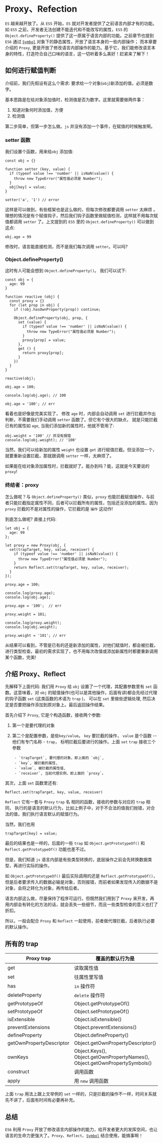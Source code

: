 # Proxy、Refection


`ES` 越来越开放了。从 `ES5` 开始，`ES` 就对开发者提供了之前语言内部才有的功能。如 `ES5` 之前，开发者无法创建不能迭代和不能改写的属性，`ES5` 的 `Object.defineProperty()` 提供了这一原属于语言内部的功能。之前章节也提到 `ES6` 通过 [`Symbol`](6.Symbol.md) 对象下的静态属性，开放了语言本身的一些内部操作； 而本章要介绍的 `Proxy`, 更是开放了修改语言内部操作的能力。基于它，我们能修改语言本身的特性，打造符合自己口味的语言，这一切听着多么美好！赶紧来了解下！



## 如何进行赋值判断

介绍前，我们先假设有这么个需求: 要求给一个对象(`obj`)新添加的值，必须是数字。

基本思路是在给对象添加值时，检测值是否为数字。这里就需要做两件事：
	
1. 知道对象何时添加值，方便
2. 检测值


第二步简单，但第一步怎么做。`js` 并没有添加一个事件，在赋值的时候触发啊。 

### setter 函数

我们设置个函数，用来给`obj` 添加值:


```
const obj = {}

function setter (key, value) {
  if (typeof value !== 'number' || isNaN(value)) {
    throw new TypeError("属性值必须是 Number");
  }
  obj[key] = value;
}

setter('a', '1') // error
```

这样是可以做到，有些框架也是这么做的，但每次修改都要调用 `setter` 太麻烦 。理想的情况是有个赋值钩子，然后我们钩子函数里做赋值检测，这样就不用每次赋值都调用 `setter` 了。上文提到的 `ES5` 里的 `Object.defineProperty()` 可以做到这点:

```
obj.age = 99 
```
修改时，语言能直接检测，而不是我们每次调用 `setter`。可以吗?


### Object.defineProperty()

这时有人可能会想到 `Object.defineProperty()`。 我们可以试下:


```
const obj = {
  age: 99
}

function reactive (obj) {
  const proxy = {}
  for (let prop in obj) {
    if (!obj.hasOwnProperty(prop)) continue;

    Object.defineProperty(obj, prop, {
      set (value) {
        if (typeof value !== 'number' || isNaN(value)) {
          throw new TypeError("属性值必须是 Number");
        }
        proxy[prop] = value;
      },
      get () {
        return proxy[prop];
      }
    })
  }
}

reactive(obj);

obj.age = 100;

console.log(obj.age); // 100

obj.age = '100'; // err

```

看着也是好像是完美实现了， 修改 `age` 时，内部会自动调用 `set` 进行拦截并作出判断，不需要我们手动调用 `setter` 函数了。但它有个很大的缺点， 就是只能拦截已有的属性如 `age`, 当我们添加新的属性时，他就不管用了:


```
obj.weight = '100' // 并没有报错
console.log(obj.weight); // '100'
```

当然，我们可以给新加的属性 `weight` 也设置 `get` 进行赋值拦截。但没添加一个，就要重新设置拦截，那就跟调用 `setter` 一样，太麻烦了。


如果能在给对象添加属性时，拦截就好了。能办到吗？能，这就是今天要说的 `proxy`!


### 终结者：proxy

怎么做呢？与 `Object.defineProperty()` 类似，`proxy` 也能拦截赋值操作，与前者只能拦截指定属性不同，后者可以拦截所有的属性，包括还没添加的属性。因为 `proxy` 拦截的不是对属性的操作，它拦截的是 `操作` 这动作! 

到底怎么做呢? 直接上代码:


```
let obj = {
  age: 99
};

let proxy = new Proxy(obj, {
  set(trapTarget, key, value, receiver) {
    if (typeof value !== 'number' || isNaN(value)) {
      throw new TypeError("属性值必须是 Number");
    }
    return Reflect.set(trapTarget, key, value, receiver);
  }
});

proxy.age = 100;

console.log(proxy.age);
console.log(obj.age);

proxy.age = '100';  // err

proxy.weight = 101;

console.log(proxy.weight);
console.log(obj.weight);

proxy.weight = '101'; // err

```

从结果可以看到，不管是已有的还是新添加的属性，对他们赋值时，都会被拦截，进行类型检查。最初的需求实现了，也不用每次改值或添加新属性时都要重新调用某个函数，完美!


## 介绍 Proxy、Reflect

先解释下上面代码: 我们用 `Proxy` 给 `obj` 设置了一个代理，其配置参数里有 `set` 函数。这意味着，对 `obj` 的赋值操作(也可以是其他操作，后面有讲)都会先经过代理的钩子函数 `set` (这类函数的术语为 `trap` )， 可以在 `set` 里做些逻辑处理, 然后决定是否要把操作添加到原对象上。最后返回操作结果。

<!--好像不返回也没什么问题-->

首先介绍下 `Proxy`, 它是个构造函数，接收两个参数:
	
1. 第一个是要代理的对象
2. 第二个是配置参数，是些`key/value`。 `key` 要拦截的操作， `value` 是个函数 -- 他们有专门名称 - `trap`， 标明拦截后要进行的操作。上面 `set` `trap` 接收三个参数
		
		- `trapTarget`, 要代理的对象，即上面的 `obj`,
		- `key`, 被拦截的属性,
		- `value`, 被拦截的属性值,
		- `receiver`, 当前代理实例，即上面的 `proxy`。

其次，上面 `set` 函数里还有:

```
Reflect.set(trapTarget, key, value, receiver)
```
`Reflect` 它有一套与 `Proxy` `trap` 名 相同的函数，接收的参数与对应的 `trap` 相同， 执行的是语言的默认行为，比如上例子中，对于不合法的值我们抛错，对合法的值，我们执行语言默认的赋值行为。

当然，我们也用 

```
trapTarget[key] = value;
```
最后的结果也是一样的，后面的一些 `trap` 如 `Object.getPrototypeOf()` 和 `Reflect.getPrototypeOf()` 功能也差不过。

但是，我们知道 `js` 语言内部是有些类型转换的，底层操作之前会先转换数据类型，再进行实际的操作。

如 `Object.getPrototypeOf()` 最后实际调用的还是 `Reflect.getPrototypeOf()`， 但是后者要求传入的数据必输是对象，否则报错，而前者如果发现传入的数据不是对象，会将之转化为对象，再传给后者。

语言内部这么做，尽量保持了程序可运行。但既然我们用到了 `Proxy` 来开发，再用内部会有转化的方法的话，就会丢失一些细节，而且一些类型检查的意义也打了折扣。

所以，一般会配合 `Proxy` 和 `Reflect` 一起使用，前者做代理拦截，后者执行必要的默认操作。 



## 所有的 trap


| Proxy trap | 覆盖的默认行为是 | 默认行为 |
| --- | --- | --- |
| get | 读取属性值 |  Reflect.get() |
| set | 往属性里写值 | Reflect.set() |
| has | `in` 操作符 | Reflect.has() |
| deleteProperty | `delete` 操作符 | Reflect.deleteProperty() |
| getPrototypeOf | Object.getPrototypeOf() | Reflect.getPrototypeOf() |
| setPrototypeOf | Object.setPrototypeOf()  | Reflect.setPrototypeOf() |
| isExtensible | Object.isExtensible() | Reflect.isExtensible() |
| preventExtensions | Object.preventExtensions() | Reflect.preventExtensions() |
| defineProperty | Object.defineProperty() | Reflect.defineProperty() |
| getOwnPropertyDescriptor | Object.getOwnPropertyDescriptor() | Reflect.getOwnPropertyDescriptor() |
| ownKeys | Object.Keys(), Object.getOwnPropertyNames(), Object.getOwnPropertySymbols() | Reflect.ownKeys() |
| construct | 调用函数 | Reflect.construct() |
| apply | 用 `new` 调用函数 | Reflect.apply() |


上面 `trap` 用法上跟上文举例的 `set` 一样的，只是拦截的操作不一样，时间关系就先不讲了，后面有时间有必要再补充。




## 总结

`ES6` 利用 `Proxy` 开放了修改语言内部操作的能力，给开发者更大的发挥空间，也让语言的生命力更强大了。`Proxy`、`Reflect`、[`Symbol`](6.Symbol.md) 结合使用，能搞事啊！

